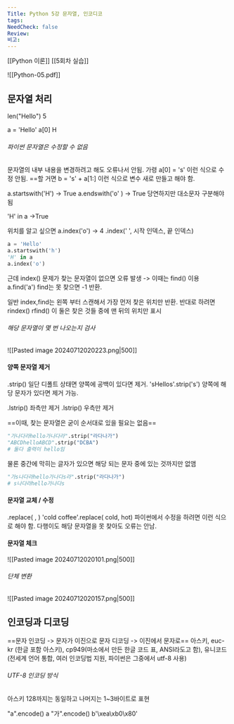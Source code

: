 ```yaml
---
Title: Python 5강 문자열, 인코디코
tags: 
NeedCheck: false
Review: 
비고:
---
```

[[Python 이론]]
[[5회차 실습]]

![[Python-05.pdf]]
## 문자열 처리

len("Hello")
5

a = 'Hello'
a[0]
H

###### 파이썬 문자열은 수정할 수 없음
문자열의 내부 내용을 변경하려고 해도 오류나서 안됨.
가령 a[0] = 's' 이런 식으로 수정 안됨.
==할 거면 b = 's' + a[1:] 이런 식으로 변수 새로 만들고 해야 함.

a.startswith('H') -> True
a.endswith('o' )  -> True
당연하지만 대소문자 구분해야 됨

'H' in a ->True

위치를 알고 싶으면
a.index('o') -> 4
.index(' ', 시작 인덱스, 끝 인덱스)
```python
a = 'Hello'
a.startswith('h')
'H' in a
a.index('o')
```

근데 index() 문제가 찾는 문자열이 없으면 오류 발생
-> 이때는 find() 이용
a.find('a')
find는 못 찾으면 -1 반환.

일반 index,find는 왼쪽 부터 스캔해서 가장 먼저 찾은 위치만 반환.
반대로 하려면
rindex()
rfind()
이 둘은 찾은 것들 중에 맨 뒤의 위치만 표시

###### 해당 문자열이 몇 번 나오는지 검사
![[Pasted image 20240712020223.png|500]]
#### 양쪽 문자열 제거
.strip()
일단 디폴트 상태면 양쪽에 공백이 있다면 제거.
'sHellos'.strip('s')
양쪽에 해당 문자가 있다면 제거 가능.

.lstrip() 좌측만 제거
.lstrip() 우측만 제거

==이때, 찾는 문자열은 굳이 순서대로 있을 필요는 없음==
```python
"가나다라hello가나다라".strip("라다나가")
"ABCDhelloABCD".strip("DCBA")
# 둘다 출력이 hello임
```
물론 중간에 막히는 글자가 있으면 해당 되는 문자 중에 있는 것까지만 없앰
```python
"가s나다라hello가나다s라".strip("라다나가")
# s나다라hello가나다s
```
#### 문자열 교체 / 수정
.replace( , )
'cold coffee'.replace( cold, hot)
파이썬에서 수정을 하려면 이런 식으로 해야 함.
다행이도 해당 문자열을 못 찾아도 오류는 안남.

#### 문자열 체크
![[Pasted image 20240712020101.png|500]]
###### 단체 변환
![[Pasted image 20240712020157.png|500]]

## 인코딩과 디코딩
==문자 인코딩 -> 문자가 이진으로
문자 디코딩 -> 이진에서 문자로==
아스키, euc-kr (한글 포함 아스키), cp949(마소에서 만든 한글 코드 표, ANSI라도고 함),
유니코드(전세계 언어 통합, 여러 인코딩법 지원, 파이썬은 그중에서 utf-8 사용)

###### UTF-8 인코딩 방식
아스키 128까지는 동일하고 나머지는 1~3바이트로 표현

"a".encode()
a
"가".encode()
b'\xea\xb0\x80'


